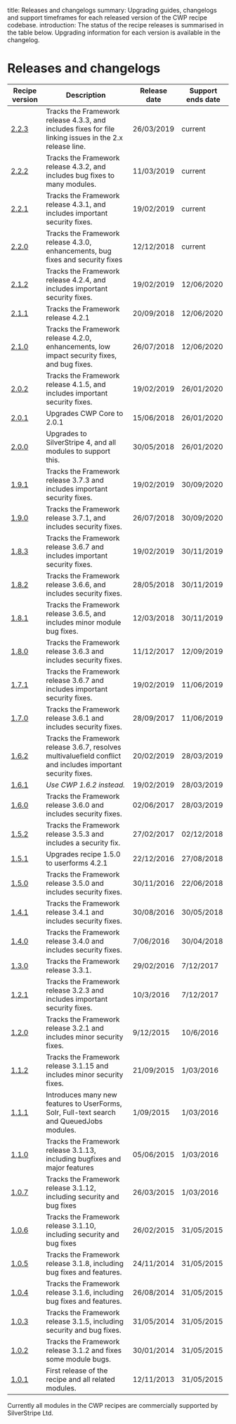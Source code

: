 title: Releases and changelogs
summary: Upgrading guides, changelogs and support timeframes for each released version of the CWP recipe codebase.
introduction: The status of the recipe releases is summarised in the table below. Upgrading information for each version is available in the changelog.

# Releases and changelogs

| Recipe version | Description | Release date | Support ends date |
| -------------- | ----------- | ------------ | ----------------- |
| [2.2.3](cwp_recipe_basic_2.2.3) | Tracks the Framework release 4.3.3, and includes fixes for file linking issues in the 2.x release line. | 26/03/2019 | current |
| [2.2.2](cwp_recipe_basic_2.2.2) | Tracks the Framework release 4.3.2, and includes bug fixes to many modules. | 11/03/2019 | current |
| [2.2.1](cwp_recipe_basic_2.2.1) | Tracks the Framework release 4.3.1, and includes important security fixes. | 19/02/2019 | current |
| [2.2.0](cwp_2.2.0) | Tracks the Framework release 4.3.0, enhancements, bug fixes and security fixes | 12/12/2018 | current |
| [2.1.2](cwp_2.1.2) | Tracks the Framework release 4.2.4, and includes important security fixes. | 19/02/2019 | 12/06/2020 |
| [2.1.1](cwp_recipe_basic_2.1.1) | Tracks the Framework release 4.2.1 | 20/09/2018 | 12/06/2020 |
| [2.1.0](cwp_recipe_basic_2.1.0) | Tracks the Framework release 4.2.0, enhancements, low impact security fixes, and bug fixes. | 26/07/2018 | 12/06/2020 |
| [2.0.2](cwp_recipe_basic_2.0.2) | Tracks the Framework release 4.1.5, and includes important security fixes. | 19/02/2019 | 26/01/2020 |
| [2.0.1](cwp_recipe_basic_2.0.1) | Upgrades CWP Core to 2.0.1 | 15/06/2018 | 26/01/2020 |
| [2.0.0](cwp_recipe_basic_2.0.0) | Upgrades to SilverStripe 4, and all modules to support this. | 30/05/2018 | 26/01/2020 |
| [1.9.1](cwp_recipe_basic_1.9.1) | Tracks the Framework release 3.7.3 and includes important security fixes. | 19/02/2019 | 30/09/2020 |
| [1.9.0](cwp_recipe_basic_1.9.0) | Tracks the Framework release 3.7.1, and includes security fixes. | 26/07/2018 | 30/09/2020 |
| [1.8.3](cwp_recipe_basic_1.8.3) | Tracks the Framework release 3.6.7 and includes important security fixes. | 19/02/2019 | 30/11/2019 |
| [1.8.2](cwp_recipe_basic_1.8.2) | Tracks the Framework release 3.6.6, and includes security fixes. | 28/05/2018 | 30/11/2019 |
| [1.8.1](cwp_recipe_basic_1.8.1) | Tracks the Framework release 3.6.5, and includes minor module bug fixes. | 12/03/2018 | 30/11/2019 |
| [1.8.0](cwp_recipe_basic_1.8.0) | Tracks the Framework release 3.6.3 and includes security fixes. | 11/12/2017 | 12/09/2019 |
| [1.7.1](cwp_recipe_basic_1.7.1) | Tracks the Framework release 3.6.7 and includes important security fixes. | 19/02/2019 | 11/06/2019 |
| [1.7.0](cwp_recipe_basic_1.7.0) | Tracks the Framework release 3.6.1 and includes security fixes. | 28/09/2017 | 11/06/2019 |
| [1.6.2](cwp_recipe_basic_1.6.2) | Tracks the Framework release 3.6.7, resolves multivaluefield conflict and includes important security fixes. | 20/02/2019 | 28/03/2019 |
| [1.6.1](cwp_recipe_basic_1.6.1) | _Use CWP 1.6.2 instead._ | 19/02/2019 | 28/03/2019 |
| [1.6.0](cwp_recipe_basic_1.6.0) | Tracks the Framework release 3.6.0 and includes security fixes. | 02/06/2017 | 28/03/2019 |
| [1.5.2](cwp_recipe_basic_1.5.2) | Tracks the Framework release 3.5.3 and includes a security fix. | 27/02/2017 | 02/12/2018 |
| [1.5.1](cwp_recipe_basic_1.5.1) | Upgrades recipe 1.5.0 to userforms 4.2.1 | 22/12/2016 | 27/08/2018 |
| [1.5.0](cwp_recipe_basic_1.5.0) | Tracks the Framework release 3.5.0 and includes security fixes. | 30/11/2016 | 22/06/2018 |
| [1.4.1](cwp_recipe_basic_1.4.1) | Tracks the Framework release 3.4.1 and includes security fixes. | 30/08/2016 | 30/05/2018 |
| [1.4.0](cwp_recipe_basic_1.4.0) | Tracks the Framework release 3.4.0 and includes security fixes. | 7/06/2016 | 30/04/2018 |
| [1.3.0](cwp_recipe_basic_1.3.0) | Tracks the Framework release 3.3.1. | 29/02/2016 | 7/12/2017 |
| [1.2.1](cwp_recipe_basic_1.2.1) | Tracks the Framework release 3.2.3 and includes important security fixes. | 10/3/2016 | 7/12/2017 |
| [1.2.0](cwp_recipe_basic_1.2.0) | Tracks the Framework release 3.2.1 and includes minor security fixes. | 9/12/2015 | 10/6/2016 |
| [1.1.2](cwp_recipe_basic_1.1.2) | Tracks the Framework release 3.1.15 and includes minor security fixes. | 21/09/2015 | 1/03/2016 |
| [1.1.1](cwp_recipe_basic_1.1.1) | Introduces many new features to UserForms, Solr, Full-text search and QueuedJobs modules. | 1/09/2015 | 1/03/2016 |
| [1.1.0](cwp_recipe_basic_1.1.0) | Tracks the Framework release 3.1.13, including bugfixes and major features | 05/06/2015 | 1/03/2016 |
| [1.0.7](cwp_recipe_basic_1.0.7) | Tracks the Framework release 3.1.12, including security and bug fixes | 26/03/2015 | 1/03/2016 |
| [1.0.6](cwp_recipe_basic_1.0.6) | Tracks the Framework release 3.1.10, including security and bug fixes | 26/02/2015 | 31/05/2015 |
| [1.0.5](cwp_recipe_basic_1.0.5) | Tracks the Framework release 3.1.8, including bug fixes and features. | 24/11/2014 | 31/05/2015 |
| [1.0.4](cwp_recipe_basic_1.0.4) | Tracks the Framework release 3.1.6, including bug fixes and features. | 26/08/2014 | 31/05/2015 |
| [1.0.3](cwp_recipe_basic_1.0.3) | Tracks the Framework release 3.1.5, including security and bug fixes. | 31/05/2014 | 31/05/2015 |
| [1.0.2](cwp_recipe_basic_1.0.2) | Tracks the Framework release 3.1.2 and fixes some module bugs. | 30/01/2014 | 31/05/2015 |
| [1.0.1](cwp_recipe_basic_1.0.1) | First release of the recipe and all related modules. | 12/11/2013 | 31/05/2015 |

Currently all modules in the CWP recipes are commercially supported by SilverStripe Ltd.
